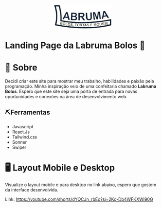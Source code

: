
<div>
    <h1 style=" display:flex;
            justify-content:center;
           background-image: url('./my-project/src/assets/fundoo.jpg');">
    <img src="./my-project/src/assets/logolabruma2.svg" width="200px">
    </h1>
    <h1 style="">
        Landing Page da Labruma Bolos 🍰
    </h1>
</div>
<div>
    <h1>📕 Sobre</h1>
    <p>
        Decidi criar este site para mostrar meu trabalho, habilidades e paixão pela programação. Minha inspiração veio de uma confeitaria chamado <span style="font-weight: bold;">Labruma Bolos</span>. Espero que este site seja uma porta de entrada para novas oportunidades e conexões na área de desenvolvimento web.
    </p>
</div>
<div>
    <h2>⛏️Ferramentas</h2>
     <ul>
        <li>
            Javascript
        </li>
        <li>
        React.Js
        </li>
        <li>
        Tailwind.css
        </li>
        <li>
        Sonner
        </li>
        <li>
        Swiper
        </li>
     </ul>
</div>

# 🖥️ Layout Mobile  e Desktop
 
 <p>Visualize o layout mobile e para desktop no link abaixo, espero que gostem da interface desenvolvida.</p>

 Link: https://youtube.com/shorts/dYQCJn_rbEo?si=2Kc-Db4WFKXWI90G

